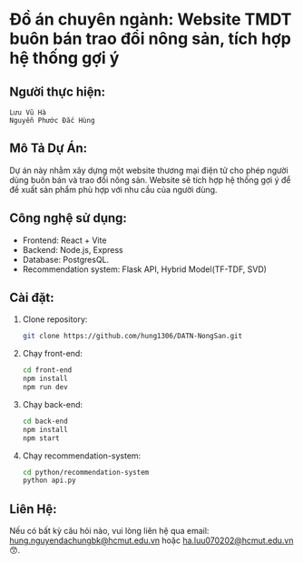 # Đồ án chuyên ngành: Website TMDT buôn bán trao đổi nông sản, tích hợp hệ thống gợi ý

## Người thực hiện:
    Lưu Vũ Hà
    Nguyễn Phước Đắc Hùng

## Mô Tả Dự Án:
Dự án này nhằm xây dựng một website thương mại điện tử cho phép người dùng buôn bán và trao đổi nông sản. Website sẽ tích hợp hệ thống gợi ý để đề xuất sản phẩm phù hợp với nhu cầu của người dùng.

## Công nghệ sử dụng:
- Frontend: React + Vite
- Backend: Node.js, Express
- Database: PostgresQL.
- Recommendation system: Flask API, Hybrid Model(TF-TDF, SVD)

## Cài đặt: 
1. Clone repository:
    ```sh
    git clone https://github.com/hung1306/DATN-NongSan.git
    ```
2. Chạy front-end:
    ```sh
    cd front-end
    npm install
    npm run dev
    ```
3. Chạy back-end:
    ```sh
    cd back-end
    npm install
    npm start
    ```
4. Chạy recommendation-system:
    ```sh
    cd python/recommendation-system
    python api.py
    ```

## Liên Hệ:
Nếu có bất kỳ câu hỏi nào, vui lòng liên hệ qua email: hung.nguyendachungbk@hcmut.edu.vn hoặc ha.luu070202@hcmut.edu.vn 😙.
